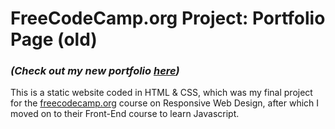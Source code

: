 # FreeCodeCamp.org Project: Portfolio Page (old)
### _(Check out my new portfolio [here](https://github.com/illyriandev/illyriandvd))_

This is a static website coded in HTML & CSS, which was my final project for the [freecodecamp.org](freecodecamp.org) course on Responsive Web Design, after which I moved on to their Front-End course to learn Javascript. 
